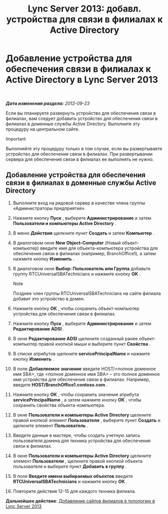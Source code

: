 ﻿---
title: "Lync Server 2013: добавл. устройства для связи в филиалах к Active Directory"
TOCTitle: Добавление устройства для обеспечения связи в филиалах к Active Directory
ms:assetid: 3e63507c-d60b-40ec-8bbe-586b1d707c3e
ms:mtpsurl: https://technet.microsoft.com/ru-ru/library/Gg425906(v=OCS.15)
ms:contentKeyID: 49309549
ms.date: 05/19/2016
mtps_version: v=OCS.15
ms.translationtype: HT
---

# Добавление устройства для обеспечения связи в филиалах к Active Directory в Lync Server 2013

 

_**Дата изменения раздела:** 2012-09-23_

Если вы планируете развернуть устройство для обеспечения связи в филиалах, вам следует добавить устройство для обеспечения связи в филиалах в доменные службы Active Directory. Выполните эту процедуру на центральном сайте.

> [!IMPORTANT]  
> Выполняйте эту процедуру только в том случае, если вы развертываете устройство для обеспечения связи в филиалах. При развертывании сервера для обеспечения связи в филиалах ее выполнять не нужно.

## Добавление устройства для обеспечения связи в филиалах в доменные службы Active Directory

1.  Выполните вход на рядовой сервер в качестве члена группы «Администраторы предприятия».

2.  Нажмите кнопку **Пуск** , выберите **Администрирование** и затем **Пользователи и компьютеры Active Directory** .

3.  В меню **Действия** щелкните пункт **Создать** и затем **Компьютер** .

4.  В диалоговом окне **New Object-Computer** (Новый объект-компьютер) введите имя для объекта-компьютера устройства для обеспечения связи в филиалах (например, BranchOffice1), а затем нажмите кнопку **Изменить** .

5.  В диалоговом окне **Выбор: Пользователь или Группа** добавьте группу RTCUniversalSBATechnicians и нажмите кнопку **ОК** .
    
    > [!NOTE]  
    > Позднее член группы RTCUniversalSBATechnicians на сайте филиала добавит это устройство в домен.

6.  Нажмите кнопку **ОК** , чтобы сохранить объект-компьютер устройства для обеспечения связи в филиалах.

7.  Нажмите кнопку **Пуск** , выберите **Администрирование** и затем **Редактирование ADSI** .

8.  В окне **Редактирование ADSI** щелкните созданный ранее объект-компьютер правой кнопкой мыши и выберите пункт **Свойства** .

9.  В списке атрибутов щелкните **servicePrincipalName** и нажмите кнопку **Изменить** .

10. В поле **Добавляемое значение** введите HOST/\<полное доменное имя SBA\>, где \<полное доменное имя SBA\> – это полное доменное имя устройства для обеспечения связи в филиалах. Например, введите **HOST/BranchOffice1.contoso.com** .

11. Нажмите кнопку **ОК** , чтобы сохранить значение атрибута **servicePrincipalName** , а затем нажмите кнопку **ОК** , чтобы сохранить свойства объекта-компьютера.

12. В окне **Пользователи и компьютеры Active Directory** щелкните правой кнопкой элемент **Пользователи** , выберите пункт **Создать** и щелкните элемент **Пользователь** .

13. Введите данные в мастере, чтобы создать учетную запись пользователя домена для техника устройства для обеспечения связи в филиалах.

14. В окне **Пользователи и компьютеры Active Directory** щелкните элемент **Пользователи** , щелкните правой кнопкой объекта пользователя и выберите пункт **Добавить в группу** .

15. В поле **Введите имена выбираемых объектов** введите **RTCUniversalSBATechnicians** и нажмите кнопку **ОК** .

16. Повторите действия 12-15 для каждого техника филиала.

**Дальнейшее действие**: [Добавление сайтов филиалов в топологию в Lync Server 2013](lync-server-2013-add-branch-sites-to-your-topology.md)

